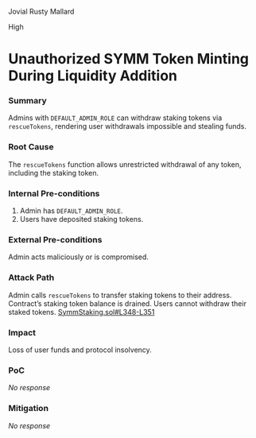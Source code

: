 Jovial Rusty Mallard

High

# Unauthorized SYMM Token Minting During Liquidity Addition

### Summary

Admins with `DEFAULT_ADMIN_ROLE` can withdraw staking tokens via `rescueTokens`, rendering user withdrawals impossible and stealing funds.

### Root Cause

The `rescueTokens` function allows unrestricted withdrawal of any token, including the staking token.

### Internal Pre-conditions

1. Admin has `DEFAULT_ADMIN_ROLE`.
2. Users have deposited staking tokens.

### External Pre-conditions

Admin acts maliciously or is compromised.

### Attack Path

Admin calls `rescueTokens` to transfer staking tokens to their address.
Contract’s staking token balance is drained.
Users cannot withdraw their staked tokens.
[SymmStaking.sol#L348-L351](https://github.com/your-repo-path/SymmStaking.sol#L348-L351)

### Impact

Loss of user funds and protocol insolvency.

### PoC

_No response_

### Mitigation

_No response_